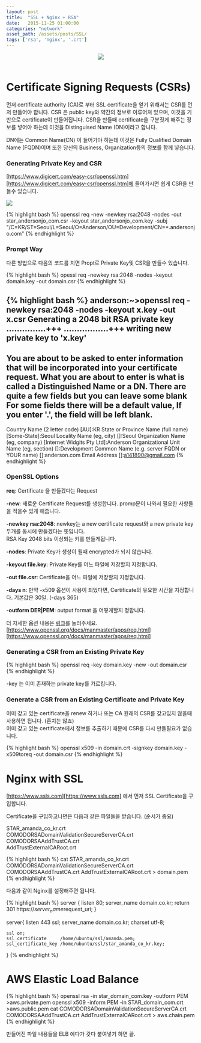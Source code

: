 ```yaml
---
layout: post
title:  "SSL + Nginx + RSA"
date:   2015-11-25 01:00:00
categories: "network"
asset_path: /assets/posts/SSL/
tags: ['rsa', 'nginx', '.crt']
---
```

<header>
    <img src="{{ page.asset_path }}logo.jpg" class="img-responsive img-rounded">
</header>


# Certificate Signing Requests (CSRs)

먼저 certificate authority (CA)로 부터 SSL certificate을 얻기 위해서는 CSR를 먼저 만들어야 합니다.
CSR 은 public key와 약간의 정보로 이루어져 있으며, 이것을 기반으로 certificate이 만들어집니다.
CSR을 만들때 certificate을 구분짓게 해주는 정보를 넣어야 하는데 이것을 Distinguised Name (DN)이라고 합니다.

DN에는 Common Name(CN) 이 들어가야 하는데 이것은 Fully Qualified Domain Name (FQDN)이며 또한 
당신의 Business, Organization등의 정보를 함께 넣습니다. 


### Generating Private Key and CSR

[https://www.digicert.com/easy-csr/openssl.htm][https://www.digicert.com/easy-csr/openssl.htm]에 들어가시면 
쉽게 CSR을 만들수 있습니다.

<img src="{{ page.asset_path }}capture01.png" class="img-responsive img-rounded">

{% highlight bash %}
openssl req -new -newkey rsa:2048 -nodes -out star_andersonjo_com.csr -keyout star_andersonjo_com.key -subj "/C=KR/ST=Seoul/L=Seoul/O=Anderson/OU=Development/CN=*.andersonjo.com"
{% endhighlight %}

### Prompt Way

다른 방법으로 다음의 코드를 치면 Propt로 Private Key및 CSR을 만들수 있습니다.

{% highlight bash %}
opessl req -newkey rsa:2048 -nodes -keyout domain.key -out domain.csr
{% endhighlight %}

{% highlight bash %}
anderson:~>openssl req -newkey rsa:2048 -nodes -keyout x.key -out x.csr
Generating a 2048 bit RSA private key
...............+++
.................+++
writing new private key to 'x.key'
-----
You are about to be asked to enter information that will be incorporated
into your certificate request.
What you are about to enter is what is called a Distinguished Name or a DN.
There are quite a few fields but you can leave some blank
For some fields there will be a default value,
If you enter '.', the field will be left blank.
-----
Country Name (2 letter code) [AU]:KR
State or Province Name (full name) [Some-State]:Seoul
Locality Name (eg, city) []:Seoul
Organization Name (eg, company) [Internet Widgits Pty Ltd]:Anderson
Organizational Unit Name (eg, section) []:Development
Common Name (e.g. server FQDN or YOUR name) []:anderson.com
Email Address []:a141890@gmail.com
{% endhighlight %}

### OpenSSL Options

**req**: Certificate 을 만들겠다는 Request

**-new**: 새로운 Certificate Request를 생성합니다. promp문이 나와서 필요한 사항들을 적을수 있게 해줍니다.

**-newkey rsa:2048**: newkey는 a new certificate request와 a new private key 두개를 동시에 만들겠다는 뜻입니다.<br>
RSA Key 2048 bits 이상되는 키를 만들게됩니다.

**-nodes**: Private Key가 생성이 될때 encrypted가 되지 않습니다.

**-keyout file.key**: Private Key를 어느 파일에 저장할지 지정합니다.

**-out file.csr**: Certificate을 어느 파일에 저장할지 지정합니다.

**-days n**: 만약 -x509 옵션이 사용이 되었다면, Certificate의 유요한 시간을 지정합니다. 기본값은 30일. (-days 365)

**-outform DER\|PEM**: output format 을 어떻게할지 정합니다.

더 자세한 욥션 내용은 [링크][https://www.openssl.org/docs/manmaster/apps/req.html]를 눌러주세요.<br>
[https://www.openssl.org/docs/manmaster/apps/req.html][https://www.openssl.org/docs/manmaster/apps/req.html]



### Generating a CSR from an Existing Private Key

{% highlight bash %}
openssl req  -key domain.key -new -out domain.csr
{% endhighlight %}

-key 는 이미 존재하는 private key를 가르킵니다.

### Generate a CSR from an Existing Certificate and Private Key

이미 갖고 있는 certificate을 renew 하거나 또는 CA 원래의 CSR를 갖고있지 않을때 사용하면 됩니다. (흔치는 않죠)<br>
이미 갖고 있는 certificate에서 정보를 추출하기 때문에 CSR를 다시 만들필요가 없습니다.

{% highlight bash %}
openssl x509 -in domain.crt -signkey domain.key -x509toreq -out domain.csr
{% endhighlight %}
 
# Nginx with SSL

[https://www.ssls.com][https://www.ssls.com] 에서 먼저 SSL Certificate을 구입합니다.

Certificate을 구입하고나면은 다음과 같은 파일들을 받습니다. (순서가 중요)

STAR_amanda_co_kr.crt<br>
COMODORSADomainValidationSecureServerCA.crt<br>
COMODORSAAddTrustCA.crt<br>
AddTrustExternalCARoot.crt<br>


{% highlight bash %}
cat STAR_amanda_co_kr.crt COMODORSADomainValidationSecureServerCA.crt COMODORSAAddTrustCA.crt AddTrustExternalCARoot.crt > domain.pem
{% endhighlight %}

다음과 같이 Nginx를 설정해주면 됩니다.

{% highlight bash %}
server {
    listen         80;
    server_name    domain.co.kr;
    return         301 https://$server_name$request_uri;
}

server{
    listen 443 ssl;
    server_name domain.co.kr;
    charset utf-8;

    ssl on;
    ssl_certificate     /home/ubuntu/ssl/amanda.pem;
    ssl_certificate_key /home/ubuntu/ssl/star_amanda_co_kr.key;
}
{% endhighlight %}

# AWS Elastic Load Balance

{% highlight bash %}
openssl rsa -in star_domain_com.key -outform PEM >aws.private.pem
openssl x509 -inform PEM -in STAR_domain_com.crt >aws.public.pem
cat COMODORSADomainValidationSecureServerCA.crt COMODORSAAddTrustCA.crt AddTrustExternalCARoot.crt > aws.chain.pem
{% endhighlight %}

만들어진 파일 내용들을 ELB 에다가 갖다 붙여넣기 하면 끝.


[https://www.digicert.com/easy-csr/openssl.htm]: https://www.digicert.com/easy-csr/openssl.htm
[https://www.openssl.org/docs/manmaster/apps/req.html]: https://www.openssl.org/docs/manmaster/apps/req.html
[https://www.ssls.com]: https://www.ssls.com